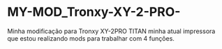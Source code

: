# MY-MOD_Tronxy-XY-2-PRO-
Minha modificação para Tronxy XY-2PRO TITAN minha atual impressora que estou realizando mods para trabalhar com  4 funções.
